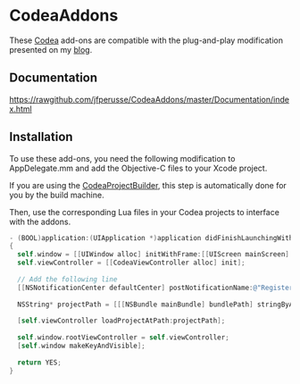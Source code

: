 CodeaAddons
===========

These [Codea](http://twolivesleft.com/Codea/) add-ons are compatible with the plug-and-play modification presented on my [blog](http://codeatricks.blogspot.ca/2013/07/codea-addons-auto-registration.html).

Documentation
-------------

https://rawgithub.com/jfperusse/CodeaAddons/master/Documentation/index.html

Installation
------------

To use these add-ons, you need the following modification to AppDelegate.mm and add the Objective-C files to your Xcode project.

If you are using the [CodeaProjectBuilder](https://github.com/jfperusse/CodeaProjectBuilder), this step is automatically done for you by the build machine.

Then, use the corresponding Lua files in your Codea projects to interface with the addons.

```objectivec
- (BOOL)application:(UIApplication *)application didFinishLaunchingWithOptions:(NSDictionary *)launchOptions  
{  
  self.window = [[UIWindow alloc] initWithFrame:[[UIScreen mainScreen] bounds]];  
  self.viewController = [[CodeaViewController alloc] init];  
   
  // Add the following line
  [[NSNotificationCenter defaultCenter] postNotificationName:@"RegisterAddOns" object:self];
   
  NSString* projectPath = [[[NSBundle mainBundle] bundlePath] stringByAppendingPathComponent:@"MyProject.codea"];  
    
  [self.viewController loadProjectAtPath:projectPath];  
    
  self.window.rootViewController = self.viewController;  
  [self.window makeKeyAndVisible];  
    
  return YES;  
}
```

